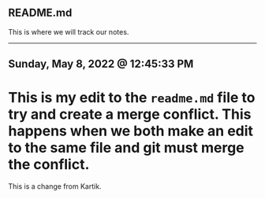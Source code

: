 ## README.md

This is where we will track our notes.


---

## Sunday, May 8, 2022 @ 12:45:33 PM
This is my edit to the `readme.md` file to try and create a merge conflict.
This happens when we both make an edit to the same file and git must merge the conflict.
=======
This is a change from Kartik.
